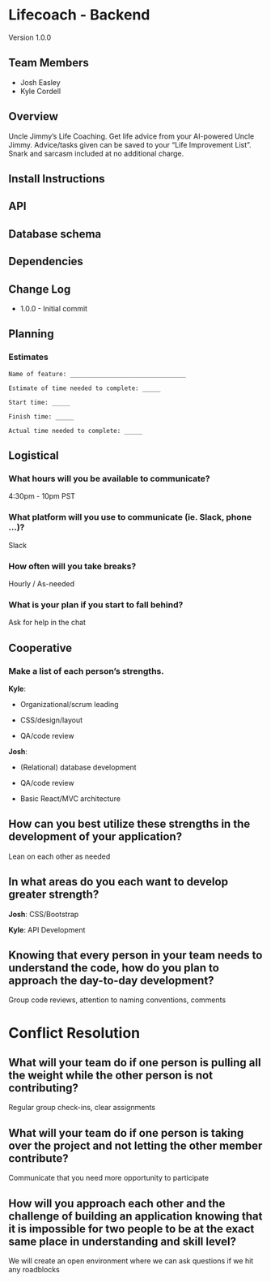 # Lifecoach - Backend

Version 1.0.0

## Team Members

* Josh Easley
* Kyle Cordell

## Overview
Uncle Jimmy’s Life Coaching. Get life advice from your AI-powered Uncle Jimmy. Advice/tasks given can be saved to your “Life Improvement List”. Snark and sarcasm included at no additional charge.

## Install Instructions

## API

## Database schema

## Dependencies

## Change Log
 - 1.0.0 - Initial commit
## Planning
### Estimates

```
Name of feature: ________________________________

Estimate of time needed to complete: _____

Start time: _____

Finish time: _____

Actual time needed to complete: _____
```

## Logistical
### What hours will you be available to communicate?
4:30pm - 10pm PST

### What platform will you use to communicate (ie. Slack, phone …)?
Slack

### How often will you take breaks?
Hourly / As-needed

### What is your plan if you start to fall behind?
Ask for help in the chat

## Cooperative
### Make a list of each person’s strengths.

**Kyle**:

- Organizational/scrum leading

- CSS/design/layout

- QA/code review

**Josh**:

- (Relational) database development

- QA/code review

- Basic React/MVC architecture


## How can you best utilize these strengths in the development of your application?
Lean on each other as needed

## In what areas do you each want to develop greater strength?

**Josh**: CSS/Bootstrap

**Kyle**: API Development

## Knowing that every person in your team needs to understand the code, how do you plan to approach the day-to-day development?

Group code reviews, attention to naming conventions, comments

# Conflict Resolution
## What will your team do if one person is pulling all the weight while the other person is not contributing?

Regular group check-ins, clear assignments

## What will your team do if one person is taking over the project and not letting the other member contribute?

Communicate that you need more opportunity to participate

## How will you approach each other and the challenge of building an application knowing that it is impossible for two people to be at the exact same place in understanding and skill level?

We will create an open environment where we can ask questions if we hit any roadblocks
